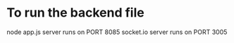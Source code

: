 <h1> To run the backend file </h1>
  node app.js
 server runs on PORT 8085
 socket.io server runs on PORT 3005 
